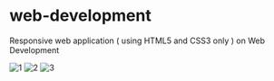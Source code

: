 # web-development
Responsive web application ( using HTML5 and CSS3 only ) on Web Development

 
![1](https://user-images.githubusercontent.com/17312616/62291701-333e9b80-b482-11e9-9281-bee1848bb9e6.png)
![2](https://user-images.githubusercontent.com/17312616/62291702-33d73200-b482-11e9-9724-be2eb1ffa54d.png)
![3](https://user-images.githubusercontent.com/17312616/62291703-33d73200-b482-11e9-9aea-c7c1820aa2a8.png)
